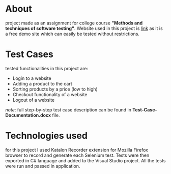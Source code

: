 # About
project made as an assignment for college course **"Methods and techniques of software testing"**.
Website used in this project is [link](https://www.saucedemo.com/ "Swag Labs") as it is a free demo site which can easily be tested without restrictions.

# Test Cases
tested functionalities in this project are:
* Login to a website
* Adding a product to the cart
* Sorting products by a price (low to high)
* Checkout functionality of a website
* Logout of a website

*note*: full step-by-step test case description can be found in **Test-Case-Documentation.docx** file.

# Technologies used
for this project I used Katalon Recorder extension for Mozilla Firefox browser to record and generate each Selenium test. 
Tests were then exported in C# language and added to the Visual Studio project. All the tests were run and passed in application.